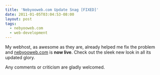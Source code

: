 ```yaml
---
title: 'Nebyooweb.com Update Snag [FIXED]'
date: 2011-01-05T03:04:53-08:00
layout: post
tags:
  - nebyooweb.com
  - web-development
---
```

My webhost, as awesome as they are, already helped me fix the problem and [nebyooweb.com](http://nebyooweb.com) is **now live**. Check out the sleek new look in all its updated glory.

Any comments or criticism are gladly welcomed.

<!--more-->
